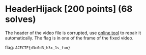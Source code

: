 # HeaderHijack [200 points] (68 solves)
The header of the video file is corrupted, use [online tool](https://fix.video/) to repair it automatically. The flag is in one of the frame of the fixed video.

flag: `ACECTF{d3c0d3_h3x_1s_fun}`